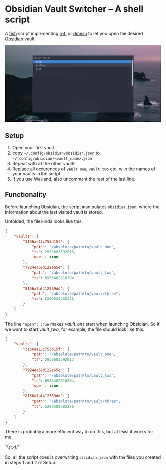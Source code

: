 # Obsidian Vault Switcher – A shell script
A [fish](https://fishshell.com) script implementing [rofi](https://github.com/davatorium/rofi) or [dmenu](https://tools.suckless.org/dmenu) to let you open the desired [Obsidian](https://obsidian.md) vault.

![](screenshot.png)

## Setup
1. Open your first vault.
2. copy `~/.config/obsidian/obsidian.json` to `~/.config/obsidian/<vault_name>.json`
3. Repeat with all the other vaults.
4. Replace all occurences of `vault_one`, `vault_two` etc. with the names of your vaults in the script.
5. If you use Wayland, also uncomment the rest of the last line.

## Functionality
Before launching Obsidian, the script manipulates `obsidian.json`, where the information about the last visited vault is stored.

Unfolded, the file kinda looks like this:

```json
{
    "vaults": {
        "3156ae10c753d15f": {
            "path": "/absolute/path/to/vault_one",
            "ts": 2930683392013,
            "open": true
        },
        "7924ea59d122e65e": {
            "path": "/absolute/path/to/vault_two",
            "ts": 6933482910304
        },
        "8156a7a7412569dd": {
            "path": "/absolute/path/to/vault/three",
            "ts": 5209508285286
        }
    }
}
```

The line `"open": true` makes *vault_one* start when launching Obsidian. So if we want to start *vault_two*, for example, the file should look like this:

```json
{
    "vaults": {
        "3156ae10c753d15f": {
            "path": "/absolute/path/to/vault_one",
            "ts": 2930683392013
        },
        "7924ea59d122e65e": {
            "path": "/absolute/path/to/vault_two",
            "ts": 6933482910304,
            "open": true
        },
        "8156a7a7412569dd": {
            "path": "/absolute/path/to/vault/three",
            "ts": 5209508285286
        }
    }
}
```

There is probably a more efficient way to do this, but at least it works for me.

¯\\_(ツ)_/¯

So, all the script does is overwriting `obsidian.json` with the files you created in steps 1 and 2 of Setup.
